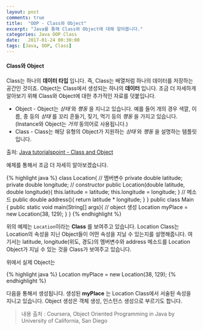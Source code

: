 ```yaml
---
layout: post
comments: true
title:  "OOP - Class와 Object"
excerpt: "Java를 통해 Class와 Object에 대해 알아봅니다."
categories: Java OOP Class
date:   2017-01-24 00:30:00
tags: [Java, OOP, Class]
---
```


#### Class와 Object

Class는 하나의 **데이터 타입** 입니다. 즉, Class는 배열처럼 하나의 데이터를 저장하는 공간인 것이죠. Object는 Class에서 생성되는 하나의 **데이터** 입니다. 조금 더 자세하게 알아보기 위해 Class와 Object에 대한 추가적인 자료를 덧붙입니다.

* Object - Object는 *상태* 와 *행동* 을 지니고 있습니다. 예를 들어 개의 경우 색깔, 이름, 종 등의 *상태* 를 꼬리 흔들기, 짖기, 먹기 등의 *행동* 을 가지고 있습니다.(Instance와 Object는 *거의* 동의어로 사용됩니다.)
* Class - Class는 해당 유형의 Object가 지원하는 *상태* 와 *행동* 을 설명하는 템플릿입니다.

출처: <a href="https://www.tutorialspoint.com/java/java_object_classes.html">Java tutorialspoint - Class and Object</a>

예제를 통해서 조금 더 자세히 알아보겠습니다.

{% highlight java %}
class Location{
  // 멤버변수
  private double latitude;
  private double longitude;
  // constructor
  public Location(double latitude, double longitude){
    this.latitude = latitude;
    this.longitude = longitude;
  }
  // 메소드
  public double address(){
    return latitude * longitude;
  }
}
public class Main {
  public static void main(String[] args){
    // object 생성
    Location myPlace = new Location(38, 129);
  }
}
{% endhighlight %}

위의 예제는 <code>Location</code>이라는 **Class** 를 보여주고 있습니다. Location Class는 Location의 속성을 지닌 Object들이 어떤 속성을 지닐 수 있는지를 설명해줍니다. 여기서는 latitude, longitude(위도, 경도)의 멤버변수와 address 메소드를 Location Object가 지닐 수 있는 것을 Class가 보여주고 있습니다.

위에서 실제 Object는

{% highlight java %}
Location myPlace = new Location(38, 129);
{% endhighlight %}

다음을 통해서 생성됩니다. 생성된 **myPlace** 는 Location Class에서 서술된 속성을 지니고 있습니다. Object 생성은 객체 생성, 인스턴스 생성으로 부르기도 합니다.

>내용 출처 : Coursera, Object Oriented Programming in Java by University of California, San Diego
